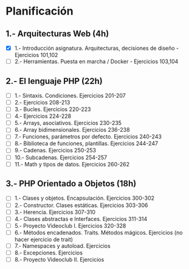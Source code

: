 # Planificación

## 1.- Arquitecturas Web (4h)

- [X] 1.- Introducción asignatura. Arquitecturas, decisiones de diseño - Ejercicios 101,102
- [ ] 2.- Herramientas. Puesta en marcha / Docker - Ejercicios 103,104

## 2.- El lenguaje PHP (22h)

- [ ] 1.- Sintaxis. Condiciones. Ejercicios 201-207
- [ ] 2.- Ejercicios 208-213
- [ ] 3.- Bucles. Ejercicios 220-223
- [ ] 4.- Ejercicios 224-228
- [ ] 5.- Arrays, asociativos. Ejercicios 230-235
- [ ] 6.- Array bidimensionales. Ejercicios 236-238
- [ ] 7.- Funciones, parámetros por defecto. Ejercicios 240-243
- [ ] 8.- Biblioteca de funciones, plantillas. Ejercicios 244-247
- [ ] 9.- Cadenas. Ejercicios 250-253
- [ ] 10.- Subcadenas. Ejercicios 254-257
- [ ] 11.- Math y tipos de datos. Ejercicios 260-262

## 3.- PHP Orientado a Objetos (18h)

- [ ] 1.- Clases y objetos. Encapsulación. Ejercicios 300-302
- [ ] 2.- Constructor. Clases estáticas. Ejercicios 303-306
- [ ] 3.- Herencia. Ejercicios 307-310
- [ ] 4.- Clases abstractas e Interfaces. Ejercicios 311-314
- [ ] 5.- Proyecto Videoclub I. Ejercicios 320-328
- [ ] 6.- Métodos encadenados. Traits. Métodos mágicos. Ejercicios (no hacer ejercicio de trait)
- [ ] 7.- Namespaces y autoload. Ejercicios
- [ ] 8.- Excepciones. Ejercicios
- [ ] 8.- Proyecto Videoclub II. Ejercicios